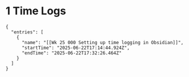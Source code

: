 # 1 Time Logs

```simple-time-tracker
{
  "entries": [
    {
      "name": "[[Wk 25 000 Setting up time logging in Obsidian]]",
      "startTime": "2025-06-22T17:14:44.924Z",
      "endTime": "2025-06-22T17:32:26.464Z"
    }
  ]
}
```
